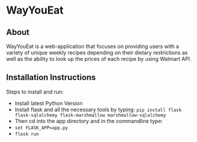 # WayYouEat

## About
<p>WayYouEat is a web-application that focuses on providing users with a variety of unique weekly recipes depending on their dietary restrictions as well as the ability to look up the prices of each recipe by using Walmart API.</p>

## Installation Instructions

<p>Steps to install and run:</p>
<ul>
  <li>Install latest Python Version</li>
  <li>Install flask and all the necessary tools by typing: <code>pip install flask flask-sqlalchemy flask-marshmallow marshmallow-sqlalchemy</code></li>
  <li>Then cd into the app directory and in the commandline type:</li>
  <li><code>set FLASK_APP=app.py</code></li>
  <li><code>flask run</code></li>
</ul>
